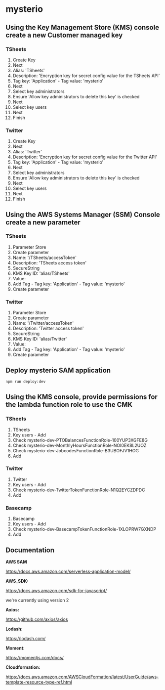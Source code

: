 # mysterio

## Using the Key Management Store (KMS) console create a new Customer managed key

### TSheets

1. Create Key
2. Next
3. Alias: 'TSheets'
4. Description: 'Encryption key for secret config value for the TSheets API'
5. Tag key: 'Application' - Tag value: 'mysterio'
6. Next
7. Select key administrators
8. Ensure 'Allow key administrators to delete this key' is checked
9. Next
10. Select key users
11. Next
12. Finish

### Twitter

1. Create Key
2. Next
3. Alias: 'Twitter'
4. Description: 'Encryption key for secret config value for the Twitter API'
5. Tag key: 'Application' - Tag value: 'mysterio'
6. Next
7. Select key administrators
8. Ensure 'Allow key administrators to delete this key' is checked
9. Next
10. Select key users
11. Next
12. Finish

## Using the AWS Systems Manager (SSM) Console create a new parameter

### TSheets

1. Parameter Store
2. Create parameter
3. Name: '/TSheets/accessToken'
4. Description: 'TSheets access token'
5. SecureString
6. KMS Key ID: 'alias/TSheets'
7. Value: <TSheets Access Token>
8. Add Tag - Tag key: 'Application' - Tag value: 'mysterio'
9. Create parameter

### Twitter

1. Parameter Store
2. Create parameter
3. Name: '/Twitter/accessToken'
4. Description: 'Twitter access token'
5. SecureString
6. KMS Key ID: 'alias/Twitter'
7. Value: <Twitter Access Token>
8. Add Tag - Tag key: 'Application' - Tag value: 'mysterio'
9. Create parameter

## Deploy mysterio SAM application

```bash
npm run deploy:dev
```

## Using the KMS console, provide permissions for the lambda function role to use the CMK

### TSheets

1. TSheets
2. Key users - Add
3. Check mysterio-dev-PTOBalancesFunctionRole-100YUP3XGFE8G
4. Check mysterio-dev-MonthlyHoursFunctionRole-NOI0EK8L2UOZ
5. Check mysterio-dev-JobcodesFunctionRole-B3UBOFJV1HOG
6. Add

### Twitter

1. Twitter
2. Key users - Add
3. Check mysterio-dev-TwitterTokenFunctionRole-N1Q2EYCZDPDC
4. Add

### Basecamp

1. Basecamp
2. Key users - Add
3. Check mysterio-dev-BasecampTokenFunctionRole-1XLOPRW7GXNDP
4. Add

## Documentation

**AWS SAM**

https://docs.aws.amazon.com/serverless-application-model/

**AWS_SDK:**

https://docs.aws.amazon.com/sdk-for-javascript/

we're currently using version 2

**Axios:**

https://github.com/axios/axios

**Lodash:**

https://lodash.com/

**Moment:**

https://momentjs.com/docs/

**Cloudformation:**

https://docs.aws.amazon.com/AWSCloudFormation/latest/UserGuide/aws-template-resource-type-ref.html

